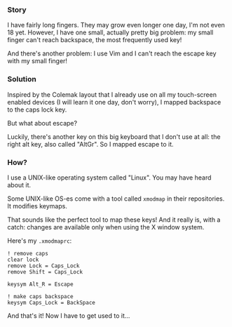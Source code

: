 ### Story

I have fairly long fingers. They may grow even longer one day, I'm not even 18
yet.
However, I have one small, actually pretty big problem: my small finger can't
reach backspace, the most frequently used key!

And there's another problem: I use Vim and I can't reach the escape key with my
small finger!

### Solution

Inspired by the Colemak layout that I already use on all my touch-screen enabled
devices (I will learn it one day, don't worry), I mapped backspace to the caps
lock key.

But what about escape?

Luckily, there's another key on this big keyboard that I don't use at all: the
right alt key, also called "AltGr". So I mapped escape to it.

### How?

I use a UNIX-like operating system called "Linux". You may have heard about it.

Some UNIX-like OS-es come with a tool called `xmodmap` in their repositories. It
modifies keymaps.

That sounds like the perfect tool to map these keys! And it really is, with a
catch: changes are available only when using the X window system.

Here's my `.xmodmaprc`:

```
! remove caps
clear lock
remove Lock = Caps_Lock
remove Shift = Caps_Lock

keysym Alt_R = Escape

! make caps backspace
keysym Caps_Lock = BackSpace
```

And that's it! Now I have to get used to it...
